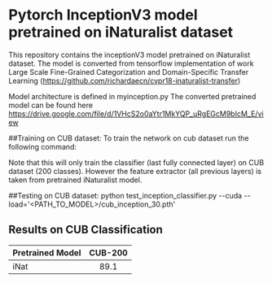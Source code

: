# Pytorch InceptionV3 model pretrained on iNaturalist dataset


This repository contains the inceptionV3 model pretrained on iNaturalist dataset. The model is converted from tensorflow implementation of work
Large Scale Fine-Grained Categorization and Domain-Specific Transfer Learning (https://github.com/richardaecn/cvpr18-inaturalist-transfer)


Model architecture is defined in myinception.py
The converted pretrained model can be found here https://drive.google.com/file/d/1VHcS2o0aYtr1MkYQP_uRgEGcM9bIcM_E/view


##Training on CUB dataset:
To train the network on cub dataset run the following command:

Note that this will only train the classifier (last fully connected layer) on CUB dataset (200 classes). However the feature extractor (all previous layers) is taken from pretrained iNaturalist model. 

##Testing on CUB dataset:
 python test_inception_classifier.py --cuda --load='<PATH_TO_MODEL>/cub_inception_30.pth'

## Results on CUB Classification
|    Pretrained Model            | CUB-200  |
| -------------            |:-------------:| 
| iNat           |   89.1  |







